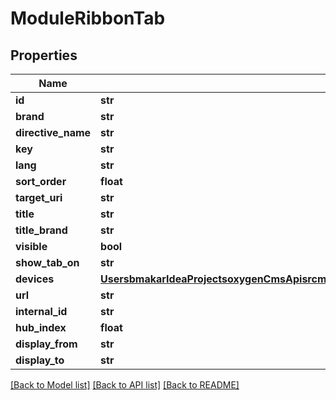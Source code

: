 # ModuleRibbonTab

## Properties
Name | Type | Description | Notes
------------ | ------------- | ------------- | -------------
**id** | **str** |  | [optional] 
**brand** | **str** |  | [optional] 
**directive_name** | **str** |  | [optional] 
**key** | **str** |  | [optional] 
**lang** | **str** |  | [optional] 
**sort_order** | **float** |  | [optional] 
**target_uri** | **str** |  | [optional] 
**title** | **str** |  | [optional] 
**title_brand** | **str** |  | [optional] 
**visible** | **bool** |  | [optional] 
**show_tab_on** | **str** |  | [optional] 
**devices** | [**UsersbmakarIdeaProjectsoxygenCmsApisrcmainresourcesstaticprivatecomponentsdevicesYamlDevices**](UsersbmakarIdeaProjectsoxygenCmsApisrcmainresourcesstaticprivatecomponentsdevicesYamlDevices.md) |  | [optional] 
**url** | **str** |  | [optional] 
**internal_id** | **str** |  | [optional] 
**hub_index** | **float** |  | [optional] 
**display_from** | **str** |  | [optional] 
**display_to** | **str** |  | [optional] 

[[Back to Model list]](../README.md#documentation-for-models) [[Back to API list]](../README.md#documentation-for-api-endpoints) [[Back to README]](../README.md)

